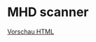 # MHD scanner
[Vorschau HTML](https://htmlpreview.github.io/?https://github.com/MHD-Team/MHD-Scanner/blob/main/index.html)